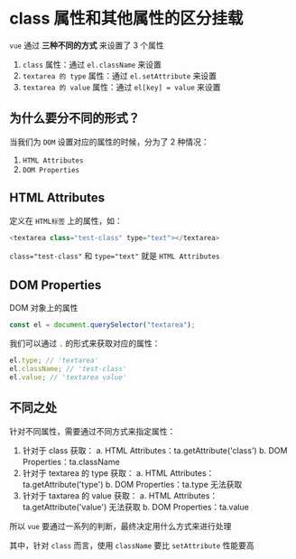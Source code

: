 # class 属性和其他属性的区分挂载

`vue` 通过 **三种不同的方式** 来设置了 3 个属性

1. `class` 属性：通过 `el.className` 来设置
2. `textarea 的 type` 属性：通过 `el.setAttribute` 来设置
3. `textarea 的 value` 属性：通过 `el[key] = value` 来设置

## 为什么要分不同的形式？

当我们为 `DOM` 设置对应的属性的时候，分为了 2 种情况：

1. `HTML Attributes`
2. `DOM Properties`

## HTML Attributes

定义在 `HTML标签` 上的属性，如：

```js
<textarea class="test-class" type="text"></textarea>
```

`class="test-class"` 和 `type="text"` 就是 `HTML Attributes`

## DOM Properties

DOM 对象上的属性

```js
const el = document.querySelector("textarea");
```

我们可以通过 `.` 的形式来获取对应的属性：

```js
el.type; // 'textarea'
el.className; // 'test-class'
el.value; // 'textarea value'
```

## 不同之处

针对不同属性，需要通过不同方式来指定属性：

1. 针对于 class 获取：
   a. HTML Attributes：ta.getAttribute('class')
   b. DOM Properties：ta.className
2. 针对于 textarea 的 type 获取：
   a. HTML Attributes：ta.getAttribute('type')
   b. DOM Properties：ta.type 无法获取
3. 针对于 taxtarea 的 value 获取：
   a. HTML Attributes：ta.getAttribute('value') 无法获取
   b. DOM Properties：ta.value

所以 `vue` 要通过一系列的判断，最终决定用什么方式来进行处理

其中，针对 `class` 而言，使用 `className` 要比 `setAttribute` 性能要高
